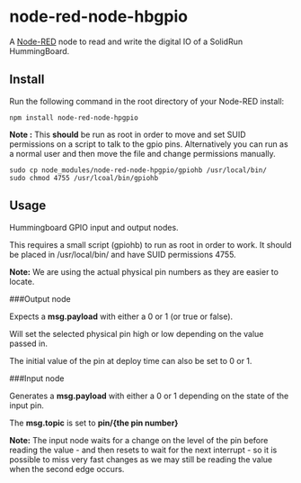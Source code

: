 node-red-node-hbgpio
====================

A <a href="http://nodered.org" target="_new">Node-RED</a> node to read and write the digital IO of a SolidRun HummingBoard.

Install
-------

Run the following command in the root directory of your Node-RED install:

    npm install node-red-node-hpgpio

**Note :** This **should** be run as root in order to move and set SUID permissions on a script to talk to the gpio pins. Alternatively you can run as a normal user and then move the file and change permissions manually.

    sudo cp node_modules/node-red-node-hpgpio/gpiohb /usr/local/bin/
    sudo chmod 4755 /usr/lcoal/bin/gpiohb


Usage
-----

Hummingboard GPIO input and output nodes.

This requires a small script (gpiohb) to run as root in order to work. It should be placed in /usr/local/bin/ and have SUID permissions 4755.

**Note:** We are using the actual physical pin numbers as they are easier to locate.

###Output node

Expects a <b>msg.payload</b> with either a 0 or 1 (or true or false).

Will set the selected physical pin high or low depending on the value passed in.

The initial value of the pin at deploy time can also be set to 0 or 1.


###Input node

Generates a **msg.payload** with either a 0 or 1 depending on the state of the input pin.

The **msg.topic** is set to **pin/{the pin number}**

**Note:** The input node waits for a change on the level of the pin before reading the value - and then resets to wait for the next interrupt - so it is possible to miss very fast changes as we may still be reading the value when the second edge occurs.
